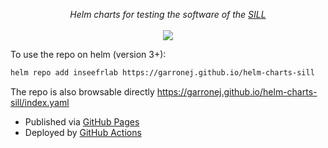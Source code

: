 <p align="center">
    <i>Helm charts for testing the software of the <a href="https://sill.etalab.gouv.fr">SILL</a></i>
    <br>
    <br>
    <a href="https://github.com/garronej/helm-charts-sill/actions">
      <img src="https://github.com/garronej/helm-charts-sill/actions/workflows/ci.yml/badge.svg?branch=main">
    </a>
</p>

To use the repo on helm (version 3+):  

```bash
helm repo add inseefrlab https://garronej.github.io/helm-charts-sill
```

The repo is also browsable directly https://garronej.github.io/helm-charts-sill/index.yaml  
- Published via [GitHub Pages](https://github.com/garronej/helm-charts/tree/gh-pages)
- Deployed by [GitHub Actions](https://github.com/garronej/helm-charts/blob/main/.github/workflows/ci.yml)


